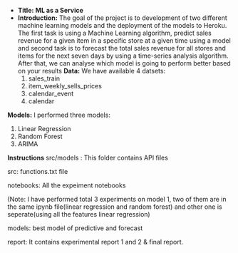 * **Title:** **ML as a Service**
* **Introduction:**
The goal of the project is to development of two different machine learning models and the 
deployment of the models to Heroku.
The first task is using a Machine Learning algorithm, predict sales revenue for a given item in a 
specific store at a given time using a model and second task is to forecast the total sales revenue 
for all stores and items for the next seven days by using a time-series analysis algorithm. After 
that, we can analyse which model is going to perform better based on your results
**Data:**
  We have available 4 datsets:
  1. sales_train
  2. item_weekly_sells_prices
  3. calendar_event
  4. calendar

**Models:** 
I performed three models:
1. Linear Regression
2. Random Forest
3. ARIMA
   
**Instructions**
src/models : This folder contains API files

src: functions.txt file

notebooks: All the expeiment notebooks

(Note: I have performed total 3 experiments on model 1, two of them are in the same ipynb file(linear regression and random forest) and other one is seperate(using all the features linear regression)

models: best model of predictive and forecast

report: It contains experimental report 1 and 2 & final report.




